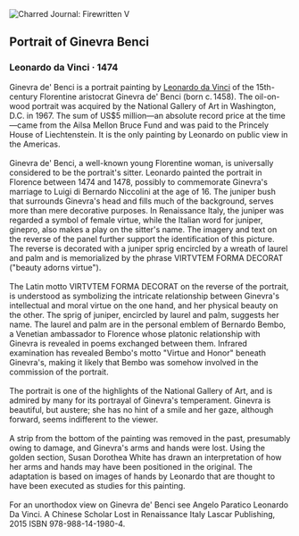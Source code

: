 <div class="artwork-of-the-day">
  <div class="container">
    <div class="img-wrapper">
      <img
        src="https://uploads5.wikiart.org/images/leonardo-da-vinci/portrait-of-ginevra-benci.jpg!Large.jpg"
        alt="Charred Journal: Firewritten V" />
    </div>
    <div class="artwork-detail">
      <div class="artwork-origin"> 
        <h2 class="artwork-name">Portrait of Ginevra Benci</h2>
        <h3 class="artist">
          Leonardo da Vinci
                    ·  1474
        </h3>
      </div>
      <p class="description">
        <span class="artwork-description-text ng-binding" ng-bind-html="viewModel.ArtworkOfTheDay.Description | unsafe">Ginevra de' Benci is a portrait painting by <a target="_blank" href="/en/leonardo-da-vinci">Leonardo da Vinci</a> of the 15th-century Florentine aristocrat Ginevra de' Benci (born c. 1458). The oil-on-wood portrait was acquired by the National Gallery of Art in Washington, D.C. in 1967. The sum of US$5 million—an absolute record price at the time—came from the Ailsa Mellon Bruce Fund and was paid to the Princely House of Liechtenstein. It is the only painting by Leonardo on public view in the Americas.
<br>
<br>Ginevra de' Benci, a well-known young Florentine woman, is universally considered to be the portrait's sitter. Leonardo painted the portrait in Florence between 1474 and 1478, possibly to commemorate Ginevra's marriage to Luigi di Bernardo Niccolini at the age of 16. The juniper bush that surrounds Ginevra's head and fills much of the background, serves more than mere decorative purposes. In Renaissance Italy, the juniper was regarded a symbol of female virtue, while the Italian word for juniper, ginepro, also makes a play on the sitter's name. The imagery and text on the reverse of the panel further support the identification of this picture. The reverse is decorated with a juniper sprig encircled by a wreath of laurel and palm and is memorialized by the phrase VIRTVTEM FORMA DECORAT ("beauty adorns virtue").
<br>
<br>The Latin motto VIRTVTEM FORMA DECORAT on the reverse of the portrait, is understood as symbolizing the intricate relationship between Ginevra's intellectual and moral virtue on the one hand, and her physical beauty on the other. The sprig of juniper, encircled by laurel and palm, suggests her name. The laurel and palm are in the personal emblem of Bernardo Bembo, a Venetian ambassador to Florence whose platonic relationship with Ginevra is revealed in poems exchanged between them. Infrared examination has revealed Bembo's motto "Virtue and Honor" beneath Ginevra's, making it likely that Bembo was somehow involved in the commission of the portrait.
<br>
<br>The portrait is one of the highlights of the National Gallery of Art, and is admired by many for its portrayal of Ginevra's temperament. Ginevra is beautiful, but austere; she has no hint of a smile and her gaze, although forward, seems indifferent to the viewer.
<br>
<br>A strip from the bottom of the painting was removed in the past, presumably owing to damage, and Ginevra's arms and hands were lost. Using the golden section, Susan Dorothea White has drawn an interpretation of how her arms and hands may have been positioned in the original. The adaptation is based on images of hands by Leonardo that are thought to have been executed as studies for this painting.
<br>
<br>For an unorthodox view on Ginevra de' Benci see Angelo Paratico Leonardo Da Vinci. A Chinese Scholar Lost in Renaissance Italy Lascar Publishing, 2015 ISBN&nbsp;978-988-14-1980-4.</span>
                        <div class="text-shadow-container" ng-show="showShadow" style=""></div>
      </p>
    </div>
  </div>

</div>
